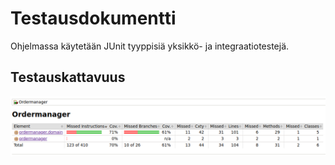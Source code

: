 # **Testausdokumentti** #
Ohjelmassa käytetään JUnit tyyppisiä yksikkö- ja integraatiotestejä. 
## **Testauskattavuus** ##
![Testauskattavuus](./kuvat/testikattavuus.png)
